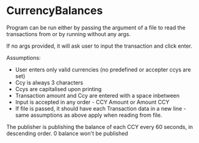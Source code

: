# CurrencyBalances


Program can be run either by passing the argument of a file to read the transactions from or by running without any args.

If no args provided, it will ask user to input the transaction and click enter. 

Assumptions: 

 - User enters only valid currencies (no predefined or accepter ccys are set)
 - Ccy is always 3 characters 
 - Ccys are capitalised upon printing 
 - Transaction amount and Ccy are entered with a space inbetween 
 - Input is accepted in any order - CCY Amount or Amount CCY 
 - If file is passed, it should have each Transaction data in a new line - same assumptions as above apply when reading from file. 
 
 
 The publisher is publishing the balance of each CCY every 60 seconds, in descending order. 
 0 balance won't be published 
